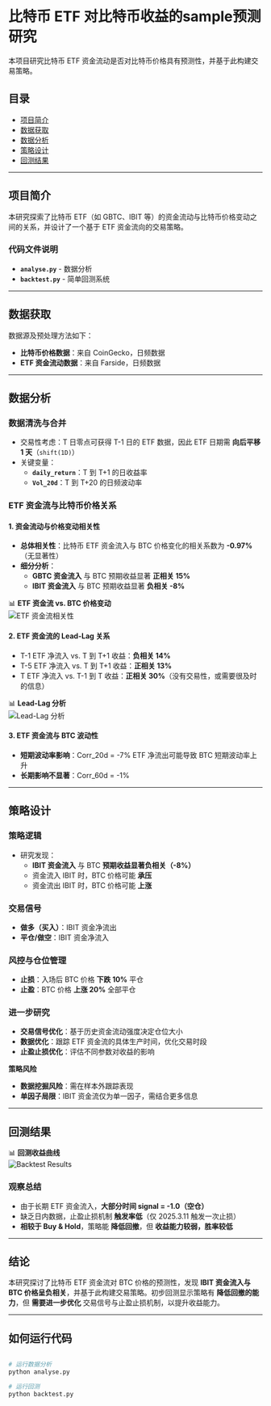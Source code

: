 # 比特币 ETF 对比特币收益的sample预测研究  

本项目研究比特币 ETF 资金流动是否对比特币价格具有预测性，并基于此构建交易策略。  

## 目录  
- [项目简介](#项目简介)  
- [数据获取](#数据获取)  
- [数据分析](#数据分析)  
- [策略设计](#策略设计)  
- [回测结果](#回测结果)  

---

## 项目简介  
本研究探索了比特币 ETF（如 GBTC、IBIT 等）的资金流动与比特币价格变动之间的关系，并设计了一个基于 ETF 资金流向的交易策略。  

### 代码文件说明  
- **`analyse.py`** - 数据分析  
- **`backtest.py`** - 简单回测系统  

---

## 数据获取  
数据源及预处理方法如下：  
- **比特币价格数据**：来自 CoinGecko，日频数据  
- **ETF 资金流动数据**：来自 Farside，日频数据  

---

## 数据分析  

### 数据清洗与合并  
- 交易性考虑：T 日零点可获得 T-1 日的 ETF 数据，因此 ETF 日期需 **向后平移 1 天**（`shift(1D)`）  
- 关键变量：  
  - **`daily_return`**：T 到 T+1 的日收益率  
  - **`Vol_20d`**：T 到 T+20 的日频波动率  

### ETF 资金流与比特币价格关系  

#### 1. 资金流动与价格变动相关性  
- **总体相关性**：比特币 ETF 资金流入与 BTC 价格变化的相关系数为 **-0.97%**（无显著性）  
- **细分分析**：  
  - **GBTC 资金流入** 与 BTC 预期收益显著 **正相关 15%**  
  - **IBIT 资金流入** 与 BTC 预期收益显著 **负相关 -8%**  

📊 **ETF 资金流 vs. BTC 价格变动**  
![ETF 资金流相关性](https://github.com/user-attachments/assets/21e6083e-d6b0-4c67-93fb-632a8738749a)  

#### 2. ETF 资金流的 Lead-Lag 关系  
- T-1 ETF 净流入 vs. T 到 T+1 收益：**负相关 14%**  
- T-5 ETF 净流入 vs. T 到 T+1 收益：**正相关 13%**  
- T ETF 净流入 vs. T-1 到 T 收益：**正相关 30%**（没有交易性，或需要很及时的信息）  

📊 **Lead-Lag 分析**  
![Lead-Lag 分析](https://github.com/user-attachments/assets/43074b29-6db3-4ae9-b60d-e800254fdfbf)  

#### 3. ETF 资金流与 BTC 波动性  
- **短期波动率影响**：Corr_20d = -7%  ETF 净流出可能导致 BTC 短期波动率上升  
- **长期影响不显著**：Corr_60d = -1%

---

## 策略设计  

### 策略逻辑  
- 研究发现：  
  - **IBIT 资金流入** 与 BTC **预期收益显著负相关（-8%）**  
  - 资金流入 IBIT 时，BTC 价格可能 **承压**  
  - 资金流出 IBIT 时，BTC 价格可能 **上涨**  

### 交易信号  
- **做多（买入）**：IBIT 资金净流出  
- **平仓/做空**：IBIT 资金净流入  

### 风控与仓位管理  
- **止损**：入场后 BTC 价格 **下跌 10%** 平仓  
- **止盈**：BTC 价格 **上涨 20%** 全部平仓  

### 进一步研究  
- **交易信号优化**：基于历史资金流动强度决定仓位大小  
- **数据优化**：跟踪 ETF 资金流的具体生产时间，优化交易时段  
- **止盈止损优化**：评估不同参数对收益的影响  

**策略风险**  
- **数据挖掘风险**：需在样本外跟踪表现  
- **单因子局限**：IBIT 资金流仅为单一因子，需结合更多信息  

---

## 回测结果  

📊 **回测收益曲线**  
![Backtest Results](https://github.com/user-attachments/assets/df88f1ec-4fd4-4348-b73a-44d480b2e426)  

### 观察总结  
- 由于长期 ETF 资金流入，**大部分时间 signal = -1.0（空仓）**  
- 缺乏日内数据，止盈止损机制 **触发率低**（仅 2025.3.11 触发一次止损）  
- **相较于 Buy & Hold**，策略能 **降低回撤**，但 **收益能力较弱，胜率较低**  

---

## 结论  
本研究探讨了比特币 ETF 资金流对 BTC 价格的预测性，发现 **IBIT 资金流入与 BTC 价格呈负相关**，并基于此构建交易策略。初步回测显示策略有 **降低回撤的能力**，但 **需要进一步优化** 交易信号与止盈止损机制，以提升收益能力。  

---

## 如何运行代码  
```bash

# 运行数据分析
python analyse.py

# 运行回测
python backtest.py
